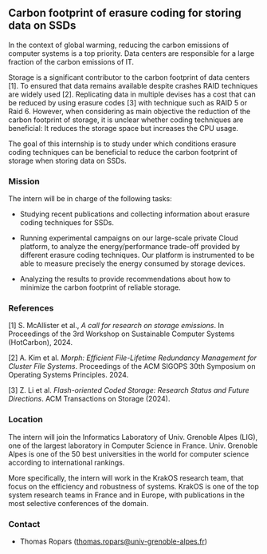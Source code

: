 ## Carbon footprint of erasure coding for storing data on SSDs 

In the context of global warming, reducing the carbon emissions of computer systems is a top priority. Data centers are responsible for a large fraction of the carbon emissions of IT. 

Storage is a significant contributor to the carbon footprint of data centers [1]. To ensured that data remains available despite crashes RAID techniques are widely used [2]. Replicating data in multiple devises has a cost that can be reduced by using erasure codes [3] with technique such as RAID 5 or Raid 6. However, when considering as main objective the reduction of the carbon footprint of storage, it is unclear whether coding techniques are beneficial: It reduces the storage space but increases the CPU usage.

The goal of this internship is to study under which conditions erasure coding techniques can be beneficial to reduce the carbon footprint of storage when storing data on SSDs.


### Mission

The intern will be in charge of the following tasks:

- Studying recent publications and collecting information about erasure coding techniques for SSDs.

- Running experimental campaigns on our large-scale private Cloud platform, to analyze the energy/performance trade-off provided by different erasure coding techniques. Our platform is instrumented to be able to measure precisely the energy consumed by storage devices.

- Analyzing the results to provide recommendations about how to minimize the carbon footprint of reliable storage.


### References


[1] S. McAllister et al., *A call for research on storage emissions*. In Proceedings of the 3rd Workshop on Sustainable Computer Systems (HotCarbon), 2024.

[2] A. Kim et al. *Morph: Efficient File-Lifetime Redundancy Management for Cluster File Systems*. Proceedings of the ACM SIGOPS 30th Symposium on Operating Systems Principles. 2024.

[3] Z. Li et al. *Flash-oriented Coded Storage: Research Status and Future Directions*. ACM Transactions on Storage (2024).


### Location

The intern will join the Informatics Laboratory of Univ. Grenoble
Alpes (LIG), one of the largest laboratory in Computer Science in
France. Univ. Grenoble Alpes is one of the 50 best universities in the
world for computer science according to international rankings.


More specifically, the intern will work in the KrakOS research team, that focus on the efficiency and robustness of systems. KrakOS is one of the top system research teams in France and in Europe, with publications in the most selective conferences of the domain.


### Contact

 - Thomas Ropars (<thomas.ropars@univ-grenoble-alpes.fr>)
